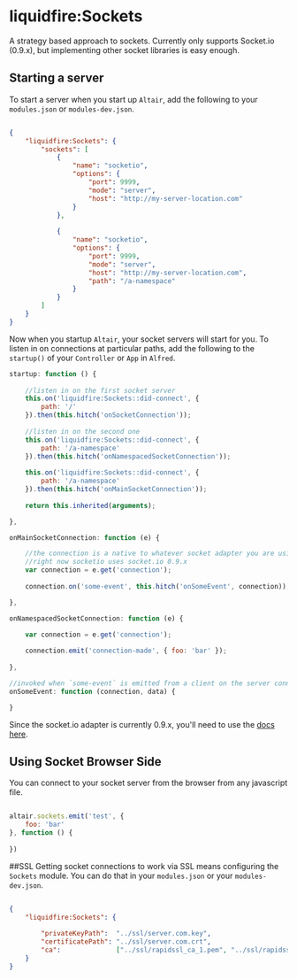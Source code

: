 # liquidfire:Sockets
A strategy based approach to sockets. Currently only supports Socket.io (0.9.x), but implementing other socket libraries is easy enough.


## Starting a server
To start a server when you start up `Altair`, add the following to your `modules.json` or `modules-dev.json`.

```json

{
    "liquidfire:Sockets": {
        "sockets": [
            {
                "name": "socketio",
                "options": {
                    "port": 9999,
                    "mode": "server",
                    "host": "http://my-server-location.com"
                }
            },
            
            {
                "name": "socketio",
                "options": {
                    "port": 9999,
                    "mode": "server",
                    "host": "http://my-server-location.com",
                    "path": "/a-namespace"
                }
            }
        ]
    }
}

```
Now when you startup `Altair`, your socket servers will start for you. To listen in on connections at particular paths, add the following to the `startup()` of your `Controller` or `App` in `Alfred`.

```js
startup: function () {
    
    //listen in on the first socket server
    this.on('liquidfire:Sockets::did-connect', {
        path: '/'
    }).then(this.hitch('onSocketConnection'));
    
    //listen in on the second one
    this.on('liquidfire:Sockets::did-connect', {
        path: '/a-namespace'
    }).then(this.hitch('onNamespacedSocketConnection'));
    
    this.on('liquidfire:Sockets::did-connect', {
        path: '/a-namespace'
    }).then(this.hitch('onMainSocketConnection'));
    
    return this.inherited(arguments);

},

onMainSocketConnection: function (e) {

    //the connection is a native to whatever socket adapter you are using
    //right now socketio uses socket.io 0.9.x
    var connection = e.get('connection');
    
    connection.on('some-event', this.hitch('onSomeEvent', connection)); //i bound connection as the first parameter so the callback

},

onNamespacedSocketConnection: function (e) {

    var connection = e.get('connection');
    
    connection.emit('connection-made', { foo: 'bar' });
    
},

//invoked when `some-event` is emitted from a client on the server connection whose path is '\'.
onSomeEvent: function (connection, data) {

}

```
Since the socket.io adapter is currently 0.9.x, you'll need to use the [docs here](https://github.com/Automattic/socket.io/tree/0.9.17).

## Using Socket Browser Side
You can connect to your socket server from the browser from any javascript file.
```js

altair.sockets.emit('test', {
    foo: 'bar'
}, function () {
    
})

```
##SSL
Getting socket connections to work via SSL means configuring the `Sockets` module. You can do that
in your `modules.json` or your `modules-dev.json`.

```json

{
    "liquidfire:Sockets": {
    
        "privateKeyPath":  "../ssl/server.com.key",
        "certificatePath": "../ssl/server.com.crt",
        "ca":              ["../ssl/rapidssl_ca_1.pem", "../ssl/rapidssl_ca_2.pem"]
    }
}

```